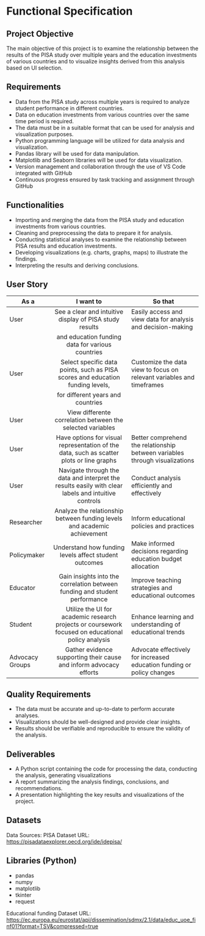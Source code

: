 # Functional Specification

## Project Objective
The main objective of this project is to examine the relationship between the results of the PISA study over multiple years and the education investments of various countries and to visualize insights derived from this analysis based on UI selection.

## Requirements
- Data from the PISA study across multiple years is required to analyze student performance in different countries.
- Data on education investments from various countries over the same time period is required.
- The data must be in a suitable format that can be used for analysis and visualization purposes.
- Python programming language will be utilized for data analysis and visualization.
- Pandas library will be used for data manipulation.
- Matplotlib and Seaborn libraries will be used for data visualization.
- Version management and collaboration through the use of VS Code integrated with GitHub
- Continuous progress ensured by task tracking and assignment through GitHub

## Functionalities
- Importing and merging the data from the PISA study and education investments from various countries.
- Cleaning and preprocessing the data to prepare it for analysis.
- Conducting statistical analyses to examine the relationship between PISA results and education investments.
- Developing visualizations (e.g. charts, graphs, maps) to illustrate the findings.
- Interpreting the results and deriving conclusions.

## User Story
| As a             | I want to                                                                                          | So that                                                                       
|------------------|:--------------------------------------------------------------------------------------------------:|-------------------------------------------------------------------------------
| User             | See a clear and intuitive display of PISA study results                                            | Easily access and view data for analysis and decision-making                  
|                  | and education funding data for various countries                                                   |
| User             | Select specific data points, such as PISA scores and education funding levels,                     | Customize the data view to focus on relevant variables and timeframes         
|                  | for different years and countries                                                                  |
| User             | View differente correlation between the selected variables                                         |
| User             | Have options for visual representation of the data, such as scatter plots or line graphs           | Better comprehend the relationship between variables through visualizations 
| User             | Navigate through the data and interpret the results easily with clear labels and intuitive controls| Conduct analysis efficiently and effectively                                 
| Researcher       | Analyze the relationship between funding levels and academic achievement                           | Inform educational policies and practices                                    
| Policymaker      | Understand how funding levels affect student outcomes                                              | Make informed decisions regarding education budget allocation                  
| Educator         | Gain insights into the correlation between funding and student performance                         | Improve teaching strategies and educational outcomes                         
| Student          | Utilize the UI for academic research projects or coursework focused on educational policy analysis | Enhance learning and understanding of educational trends                      
| Advocacy Groups  | Gather evidence supporting their cause and inform advocacy efforts                                 | Advocate effectively for increased education funding or policy changes        

## Quality Requirements
- The data must be accurate and up-to-date to perform accurate analyses.
- Visualizations should be well-designed and provide clear insights.
- Results should be verifiable and reproducible to ensure the validity of the analysis.

## Deliverables
- A Python script containing the code for processing the data, conducting the analysis, generating visualizations
- A report summarizing the analysis findings, conclusions, and recommendations.
- A presentation highlighting the key results and visualizations of the project.
## Datasets
Data Sources:
PISA Dataset URL:
https://pisadataexplorer.oecd.org/ide/idepisa/
## Libraries (Python)
- pandas
- numpy
- matplotlib
- tkinter
- request

Educational funding Dataset URL:
https://ec.europa.eu/eurostat/api/dissemination/sdmx/2.1/data/educ_uoe_finf01?format=TSV&compressed=true
